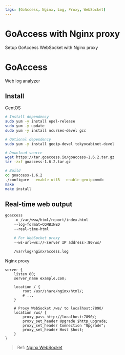 ```yaml
---
tags: [GoAccess, Nginx, Log, Proxy, WebSocket]
---
```


# GoAccess with Nginx proxy

Setup GoAccess WebSocket with Nginx proxy

<!--truncate-->

# GoAccess

Web log analyzer

## Install

CentOS

```bash
# Install dependency
sudo yum -y install epel-release
sudo yum -y update
sudo yum -y install ncurses-devel gcc

# Optional dependency
sudo yum -y install geoip-devel tokyocabinet-devel

# Download source
wget https://tar.goaccess.io/goaccess-1.6.2.tar.gz
tar -zxf goaccess-1.6.2.tar.gz

# Build
cd goaccess-1.6.2
./configure --enable-utf8 --enable-geoip=mmdb
make
make install
```

## Real-time web output

```bash
goaccess 
    -o /var/www/html/report/index.html
    --log-format=COMBINED
    --real-time-html

    # For WebSocket proxy
    --ws-url=ws://<server IP address>:80/ws/

    /var/log/nginx/access.log
```

Nginx proxy

```nginx
server {
    listen 80;
    server_name example.com;

    location / {
        root /usr/share/nginx/html/;
        # ...
    }

    # Proxy WebSocket /ws/ to localhost:7890/
    location /ws/ {
        proxy_pass http://localhost:7890/;
        proxy_set_header Upgrade $http_upgrade;
        proxy_set_header Connection "Upgrade";
        proxy_set_header Host $host;
    }
}
```

> Ref: [Nginx WebSocket](https://www.nginx.com/blog/websocket-nginx/)
